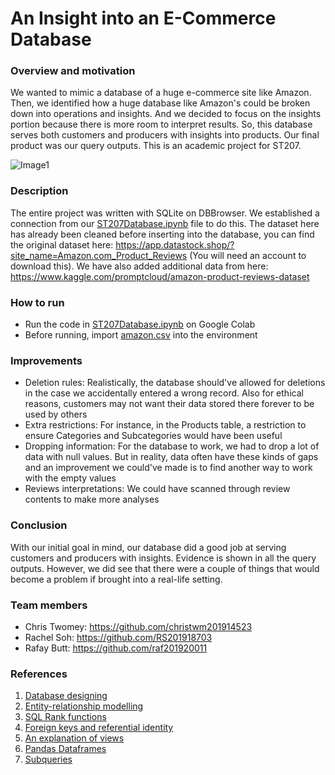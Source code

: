 # An Insight into an E-Commerce Database 
### Overview and motivation
We wanted to mimic a database of a huge e-commerce site like Amazon. Then, we identified how a huge database like Amazon's could be broken down into operations and insights. And we decided to focus on the insights portion because there is more room to interpret results. So, this database serves both customers and producers with insights into products. Our final product was our query outputs. This is an academic project for ST207.

![Image1](https://github.com/RS201918703/ST207-Database-Project/blob/main/figs/DBBrowser%20fig.png)

### Description
The entire project was written with SQLite on DBBrowser. We established a connection from our [ST207Database.ipynb](https://github.com/RS201918703/ST207-Database-Project/blob/main/ST207Database.ipynb) file to do this. The dataset here has already been cleaned before inserting into the database, you can find the original dataset here: https://app.datastock.shop/?site_name=Amazon.com_Product_Reviews (You will need an account to download this). We have also added additional data from here: https://www.kaggle.com/promptcloud/amazon-product-reviews-dataset

### How to run
- Run the code in [ST207Database.ipynb](https://github.com/RS201918703/ST207-Database-Project/blob/main/ST207Database.ipynb) on Google Colab
- Before running, import [amazon.csv](https://github.com/RS201918703/ST207-Database-Project/blob/main/amazon.csv) into the environment

### Improvements
- Deletion rules: Realistically, the database should've allowed for deletions in the case we accidentally entered a wrong record. Also for ethical reasons, customers may not want their data stored there forever to be used by others
- Extra restrictions: For instance, in the Products table, a restriction to ensure Categories and Subcategories would have been useful
- Dropping information: For the database to work, we had to drop a lot of data with null values. But in reality, data often have these kinds of gaps and an improvement we could've made is to find another way to work with the empty values
- Reviews interpretations: We could have scanned through review contents to make more analyses

### Conclusion
With our initial goal in mind, our database did a good job at serving customers and producers with insights. Evidence is shown in all the query outputs. However, we did see that there were a couple of things that would become a problem if brought into a real-life setting.

### Team members
- Chris Twomey: https://github.com/christwm201914523
- Rachel Soh: https://github.com/RS201918703
- Rafay Butt: https://github.com/raf201920011

### References
1. [Database designing](https://thedigitalskye.com/2020/12/19/8-practical-guidelines-for-designing-databases-that-dont-land-you-in-hot-water/)
2. [Entity-relationship modelling](https://www.guru99.com/er-diagram-tutorial-dbms.html)
3. [SQL Rank functions](https://www.sqlshack.com/overview-of-sql-rank-functions/)
4. [Foreign keys and referential identity](https://www1.udel.edu/evelyn/Sybase-02/triggers3.html)
5. [An explanation of views](https://www.sqlshack.com/sql-view-a-complete-introduction-and-walk-through/)
6. [Pandas Dataframes](https://pandas.pydata.org/docs/reference/api/pandas.read_sql_query.html)
7. [Subqueries](https://mode.com/sql-tutorial/sql-sub-queries/)
